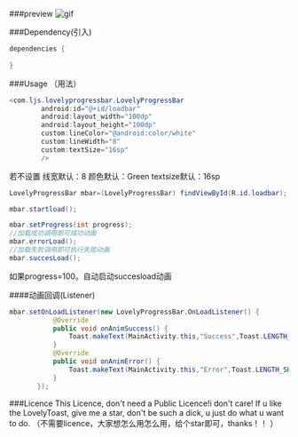 

###preview
![gif](https://github.com/anderson9/LovelyProgressBar/blob/master/gif/preview.gif)


###Dependency(引入)

```java
dependencies {
	
}
```


###Usage （用法）
```java
<com.ljs.lovelyprogressbar.LovelyProgressBar
        android:id="@+id/loadbar"
        android:layout_width="100dp"
        android:layout_height="100dp"
        custom:lineColor="@android:color/white"
        custom:lineWidth="8"
        custom:textSize="16sp"
        />
```
若不设置
线宽默认：8
颜色默认：Green
textsize默认：16sp

``` java
LovelyProgressBar mbar=(LovelyProgressBar) findViewById(R.id.loadbar);;

mbar.startload();

mbar.setProgress(int progress);
//加载成功调用即可成功动画
mbar.errorLoad();
//加载失败调用即可执行失败动画
mbar.succesLoad();


```
如果progress=100。自动启动succesload动画

####动画回调(Listener)
```java
mbar.setOnLoadListener(new LovelyProgressBar.OnLoadListener() {
           @Override
           public void onAnimSuccess() {
               Toast.makeText(MainActivity.this,"Success",Toast.LENGTH_SHORT).show();
           }
           @Override
           public void onAnimError() {
               Toast.makeText(MainActivity.this,"Error",Toast.LENGTH_SHORT).show();
           }
       });
```



###Licence
This Licence,
don't need a Public Licence!i don't care!
If u like the LovelyToast,
give me a star,
don't be such a dick,
u just do what u want to do.
（不需要licence，大家想怎么用怎么用，给个star即可，thanks！！ ）
